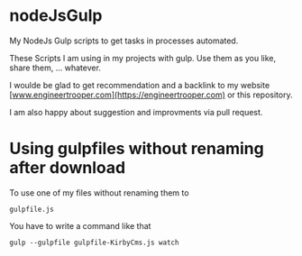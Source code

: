 # nodeJsGulp
My NodeJs Gulp scripts to get tasks in processes automated.

These Scripts I am using in my projects with gulp.
Use them as you like, share them, ... whatever.

I woulde be glad to get recommendation and a backlink to my website [www.engineertrooper.com](https://engineertrooper.com) or this repository.

I am also happy about suggestion and improvments via pull request.


# Using gulpfiles without renaming after download
To use one of my files without renaming them to
```
gulpfile.js
``` 
You have to write a command like that 
```
gulp --gulpfile gulpfile-KirbyCms.js watch
```
